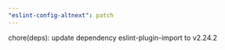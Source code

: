 ```yaml
---
"eslint-config-altnext": patch
---
```


chore(deps): update dependency eslint-plugin-import to v2.24.2
